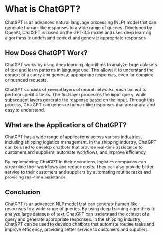 What is ChatGPT?
====================================================

ChatGPT is an advanced natural language processing (NLP) model that can generate human-like responses to a wide range of queries. Developed by OpenAI, ChatGPT is based on the GPT-3.5 model and uses deep learning algorithms to understand context and generate appropriate responses.

How Does ChatGPT Work?
----------------------

ChatGPT works by using deep learning algorithms to analyze large datasets of text and learn patterns in language use. This allows it to understand the context of a query and generate appropriate responses, even for complex or nuanced requests.

ChatGPT consists of several layers of neural networks, each trained to perform specific tasks. The first layer processes the input query, while subsequent layers generate the response based on the input. Through this process, ChatGPT can generate human-like responses that are natural and easy to understand.

What are the Applications of ChatGPT?
-------------------------------------

ChatGPT has a wide range of applications across various industries, including shipping logistics management. In the shipping industry, ChatGPT can be used to develop chatbots that provide real-time assistance to customers and suppliers, automate workflows, and improve efficiency.

By implementing ChatGPT in their operations, logistics companies can streamline their workflows and reduce costs. They can also provide better service to their customers and suppliers by automating routine tasks and providing real-time assistance.

Conclusion
----------

ChatGPT is an advanced NLP model that can generate human-like responses to a wide range of queries. By using deep learning algorithms to analyze large datasets of text, ChatGPT can understand the context of a query and generate appropriate responses. In the shipping industry, ChatGPT can be used to develop chatbots that automate routine tasks and improve efficiency, providing better service to customers and suppliers.

